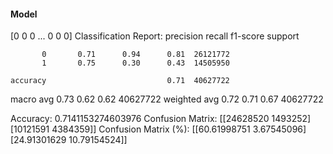#### Model
[0 0 0 ... 0 0 0]
Classification Report:
              precision    recall  f1-score   support

           0       0.71      0.94      0.81  26121772
           1       0.75      0.30      0.43  14505950

    accuracy                           0.71  40627722
   macro avg       0.73      0.62      0.62  40627722
weighted avg       0.72      0.71      0.67  40627722

Accuracy: 0.7141153274603976
Confusion Matrix:
[[24628520  1493252]
 [10121591  4384359]]
Confusion Matrix (%):
[[60.61998751  3.67545096]
 [24.91301629 10.79154524]]
